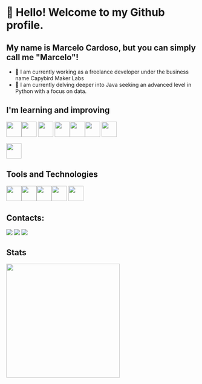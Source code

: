 # 👋 Hello! Welcome to my Github profile.
## My name is Marcelo Cardoso, but you can simply call me "Marcelo"!

- 🔭 I am currently working as a freelance developer under the business name Capybird Maker Labs
- 🌱 I am currently delving deeper into Java seeking an advanced level in Python with a focus on data.
<!--
- 🤔 I’m looking for help with ...
- 💬 Ask me about ...
- 📫 How to reach me: ...
- 😄 Pronouns: ...
- ⚡ Fun fact: ...
-->
## I'm learning and improving

<img loading="lazy" 
src="https://cdn.jsdelivr.net/gh/devicons/devicon/icons/python/python-original.svg" width="40" height="40"/><img loading="lazy"
src="https://cdn.jsdelivr.net/gh/devicons/devicon/icons/java/java-original.svg" width="40" height="40"/>
<img loading="lazy"  src="https://cdn.jsdelivr.net/gh/devicons/devicon/icons/c/c-original.svg" width="40" height="40"/>
<img loading="lazy"                                                                                                                                                                   src="https://cdn.jsdelivr.net/gh/devicons/devicon/icons/cplusplus/cplusplus-original.svg" width="40" height="40"/><img src="https://cdn.jsdelivr.net/gh/devicons/devicon@latest/icons/numpy/numpy-original.svg"  width="40" height="40"/><img src="https://cdn.jsdelivr.net/gh/devicons/devicon@latest/icons/pandas/pandas-original.svg"  width="40" height="40"/>
<img src="https://cdn.jsdelivr.net/gh/devicons/devicon@latest/icons/mongodb/mongodb-original-wordmark.svg" width="40" height="40"/>
          
<img src="https://cdn.jsdelivr.net/gh/devicons/devicon@latest/icons/azuresqldatabase/azuresqldatabase-original.svg"  width="40" height="40"/>

## Tools and Technologies

<img loading="lazy" src="https://cdn.jsdelivr.net/gh/devicons/devicon/icons/git/git-original.svg" width="40" height="40"/><img src="https://cdn.jsdelivr.net/gh/devicons/devicon@latest/icons/amazonwebservices/amazonwebservices-original-wordmark.svg" width="40" height="40"/><img src="https://cdn.jsdelivr.net/gh/devicons/devicon@latest/icons/azure/azure-original.svg"  width="40" height="40"/><img src="https://cdn.jsdelivr.net/gh/devicons/devicon@latest/icons/googlecloud/googlecloud-original.svg"  width="40" height="40"/>
<img src="https://cdn.jsdelivr.net/gh/devicons/devicon@latest/icons/arduino/arduino-original-wordmark.svg" width="40" height="40"/>

## Contacts:

<div>
<a href="linkedin.com/in/marcelo-cardoso-de-oliveira-43273833/" target="_blank"><img loading="lazy" src="https://img.shields.io/badge/-LinkedIn-%230077B5?style=for-the-badge&logo=linkedin&logoColor=white" target="_blank"></a>
<a href="https://instagram.com/better_call_marcelo" target="_blank"><img loading="lazy" src="https://img.shields.io/badge/-Instagram-%23E4405F?style=for-the-badge&logo=instagram&logoColor=white" target="_blank"></a>
<a href = "mailto:m.card.marcelo@gmail.com"><img loading="lazy" src="https://img.shields.io/badge/Gmail-D14836?style=for-the-badge&logo=gmail&logoColor=white" target="_blank"></a></div>
<div>

## Stats

<div>
<a href="https://github.com/marceloc4rdoso">
<img loading="lazy" height="300em" src="https://github-readme-stats.vercel.app/api/top-langs/?username=marceloc4rdoso&layout=compact&langs_count=10&theme=dracula"/>
</div>
